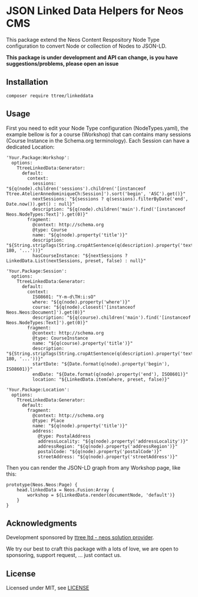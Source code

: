 # JSON Linked Data Helpers for Neos CMS

This package extend the Neos Content Respository Node Type configuration to convert
Node or collection of Nodes to JSON-LD.

**This package is under development and API can change, is you have suggestions/problems, please open an issue**

Installation
------------

    composer require ttree/linkeddata

Usage
-----

First you need to edit your Node Type configuration (NodeTypes.yaml), the example bellow is for
a course (Workshop) that can contains many sessions (Course Instance in the Schema.org terminology). 
Each Session can have a dedicated Location:

    'Your.Package:Workshop':
      options:
        TtreeLinkedData:Generator:
          default:
            context:
              sessions: "${q(node).children('sessions').children('[instanceof Ttree.AtelierAnnedominiqueCh:Session]').sort('begin', 'ASC').get()}"
              nextSessions: "${sessions ? q(sessions).filterByDate('end', Date.now()).get() : null}"
              description: "${q(node).children('main').find('[instanceof Neos.NodeTypes:Text]').get(0)}"
            fragment:
              @context: http://schema.org
              @type: Course
              name: "${q(node).property('title')}"
              description: "${String.stripTags(String.cropAtSentence(q(description).property('text'), 180, '...'))}"
              hasCourseInstance: "${nextSessions ? LinkedData.List(nextSessions, preset, false) : null}"
    
    'Your.Package:Session':
      options:
        TtreeLinkedData:Generator:
          default:
            context:
              ISO8601: "Y-m-d\TH:i:sO"
              where: "${q(node).property('where')}"
              course: "${q(node).closest('[instanceof Neos.Neos:Document]').get(0)}"
              description: "${q(course).children('main').find('[instanceof Neos.NodeTypes:Text]').get(0)}"
            fragment:
              @context: http://schema.org
              @type: CourseInstance
              name: "${q(course).property('title')}"
              description: "${String.stripTags(String.cropAtSentence(q(description).property('text'), 180, '...'))}"
              startDate: "${Date.format(q(node).property('begin'), ISO8601)}"
              endDate: "${Date.format(q(node).property('end'), ISO8601)}"
              location: "${LinkedData.item(where, preset, false)}"
              
    'Your.Package:Location':
      options:
        TtreeLinkedData:Generator:
          default:
            fragment:
              @context: http://schema.org
              @type: Place
              name: "${q(node).property('title')}"
              address:
                @type: PostalAddress
                addressLocality: "${q(node).property('addressLocality')}"
                addressRegion: "${q(node).property('addressRegion')}"
                postalCode: "${q(node).property('postalCode')}"
                streetAddress: "${q(node).property('streetAddress')}"
  
Then you can render the JSON-LD graph from any Workshop page, like this:

    prototype(Neos.Neos:Page) {
        head.linkedData = Neos.Fusion:Array {
            workshop = ${LinkedData.render(documentNode, 'default')}
        }
    }

Acknowledgments
---------------

Development sponsored by [ttree ltd - neos solution provider](http://ttree.ch).

We try our best to craft this package with a lots of love, we are open to
sponsoring, support request, ... just contact us.

License
-------

Licensed under MIT, see [LICENSE](LICENSE)
